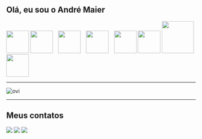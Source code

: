 <h2>Olá, eu sou o André Maier</h2>
<p><img src="https://cdn.jsdelivr.net/gh/devicons/devicon/icons/python/python-original.svg" heigth="60" width="60">
<img src="https://cdn.jsdelivr.net/gh/devicons/devicon/icons/c/c-plain.svg"heigth="60" width="60">⠀
<img src="https://cdn.jsdelivr.net/gh/devicons/devicon/icons/html5/html5-original.svg"heigth="60" width="60">⠀
<img src="https://cdn.jsdelivr.net/gh/devicons/devicon/icons/mysql/mysql-plain-wordmark.svg"heigth="60" width="60">⠀
<img src="https://upload.wikimedia.org/wikipedia/commons/thumb/a/a7/React-icon.svg/2300px-React-icon.svg.png" heigth="60" width="60"/>
<img src="https://cdn.worldvectorlogo.com/logos/php-1.svg" heigth="60" width="60"/>
<img src="https://logos-world.net/wp-content/uploads/2023/02/JavaScript-Logo.png" heigth="85" width="85"/>
<img src="https://cdn.icon-icons.com/icons2/2415/PNG/512/react_original_wordmark_logo_icon_146375.png" heigth="6" width="60"/>
</p>
<hr>
<img src="https://github-readme-stats.vercel.app/api/top-langs?username=madushadhanushka&show_icons=true&locale=en&layout=compact&theme=chartreuse-dark" alt="ovi" />

<hr>
<h2>Meus contatos</h2>
<div>
  <a href="https://www.instagram.com/andre_dos_santos_maier/" target="_blank"><img loading="lazy" src="https://img.shields.io/badge/-Instagram-%23E4405F?style=for-the-badge&logo=instagram&logoColor=white" target="_blank"></a>
  <a href = "mailto:"><img loading="lazy" src="https://img.shields.io/badge/Gmail-D14836?style=for-the-badge&logo=gmail&logoColor=white" target="_blank"></a>
  <a href="https://www.linkedin.com/in/andre-dos-santos-maier-224442304/" target="_blank"><img loading="lazy" src="https://img.shields.io/badge/-LinkedIn-%230077B5?style=for-the-badge&logo=linkedin&logoColor=white" target="_blank"></a>   
</div>
</a>
